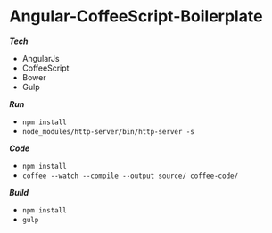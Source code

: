 # Angular-CoffeeScript-Boilerplate

***Tech*** </br>
- AngularJs
- CoffeeScript
- Bower 
- Gulp  </br>

***Run*** </br>
- ```npm install```
- ```node_modules/http-server/bin/http-server -s```</br>

***Code*** </br>
- ```npm install```
- ```coffee --watch --compile --output source/ coffee-code/``` </br>

***Build*** </br>
- ```npm install```
- ```gulp``` </br>
